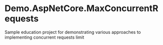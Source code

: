 # Demo.AspNetCore.MaxConcurrentRequests
Sample education project for demonstrating various approaches to implementing concurrent requests limit
